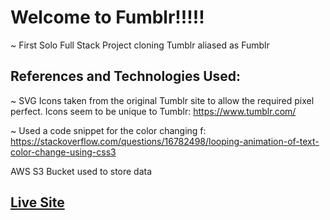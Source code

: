 # Welcome to Fumblr!!!!!
~ First Solo Full Stack Project cloning Tumblr aliased as Fumblr


## References and Technologies Used:


~ SVG Icons taken from the original Tumblr site to allow the required pixel perfect. Icons seem to be unique to Tumblr: https://www.tumblr.com/

~ Used a code snippet for the color changing f: https://stackoverflow.com/questions/16782498/looping-animation-of-text-color-change-using-css3

AWS S3 Bucket used to store data



## [Live Site](https://fumblrcloneapp.herokuapp.com/login)

